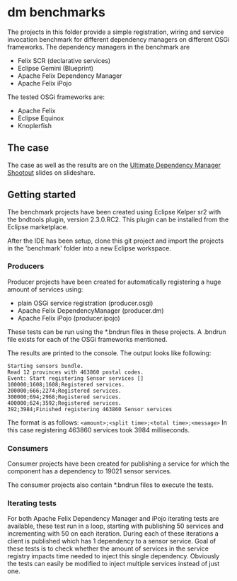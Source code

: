 # dm benchmarks
The projects in this folder provide a simple registration, wiring and service invocation benchmark for different dependency managers on different OSGi frameworks. The dependency managers in the benchmark are

* Felix SCR (declarative services)
* Eclipse Gemini (Blueprint)
* Apache Felix Dependency Manager
* Apache Felix iPojo

The tested OSGi frameworks are: 

* Apache Felix
* Eclipse Equinox
* Knoplerfish

## The case
The case as well as the results are on the [Ultimate Dependency Manager Shootout](http://www.slideshare.net/SanderMak/the-ultimate-dependency-manager-shootout-qcon-ny-2014) slides on slideshare.


## Getting started
The benchmark projects have been created using Eclipse Kelper sr2 with the bndtools plugin, version 2.3.0.RC2. This plugin can be installed from the Eclipse marketplace.

After the IDE has been setup, clone this git project and import the projects in the 'benchmark' folder into a new  Eclipse workspace.

### Producers
Producer projects have been created for automatically registering a huge amount of services using:

* plain OSGi service registration (producer.osgi)
* Apache Felix DependencyManager (producer.dm)
* Apache Felix iPojo (producer.ipojo)

These tests can be run using the *.bndrun files in these projects. A .bndrun file exists for each of the OSGi frameworks mentioned.

The results are printed to the console. The output looks like following:

	Starting sensors bundle.
	Read 12 provinces with 463860 postal codes.
	Event: Start registering Sensor services []
	100000;1608;1608;Registered services.
	200000;666;2274;Registered services.
	300000;694;2968;Registered services.
	400000;624;3592;Registered services.
	392;3984;Finished registering 463860 Sensor services

The format is as follows: `<amount>;<split time>;<total time>;<message>`
In this case registering 463860 services took 3984 milliseconds.

### Consumers
Consumer projects have been created for publishing a service for which the component has a dependency to 19021 sensor services.

The consumer projects also contain *.bndrun files to execute the tests.

### Iterating tests

For both Apache Felix Dependency Manager and iPojo iterating tests are available, these test run in a loop, starting with publishing 50 services and incrementing with 50 on each iteration. During each of these iterations a client is published which has 1 dependency to a sensor service. Goal of these tests is to check whether the amount of services in the service registry impacts time needed to inject this single dependency. Obviously the tests can easily be modified to inject multiple services instead of just one.
